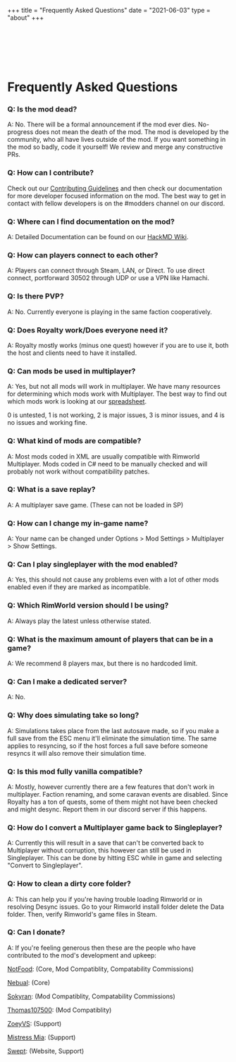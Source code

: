 +++
title = "Frequently Asked Questions"
date = "2021-06-03"
type = "about"
+++


&nbsp;

&nbsp;

&nbsp;

# Frequently Asked Questions

### Q: Is the mod dead?

A: No. There will be a formal announcement if the mod ever dies. No-progress does not mean the death of the mod. The mod is developed by the community, who all have lives outside of the mod. If you want something in the mod so badly, code it yourself! We review and merge any constructive PRs.

### Q: How can I contribute?

Check out our [Contributing Guidelines](https://github.com/rwmt/Multiplayer/blob/master/CONTRIBUTORS.md) and then check our documentation for more developer focused information on the mod. The best way to get in contact with fellow developers is on the #modders channel on our discord.

### Q: Where can I find documentation on the mod?

A: Detailed Documentation can be found on our [HackMD Wiki](https://hackmd.io/@rimworldmultiplayer/docs/).

### Q: How can players connect to each other?

A: Players can connect through Steam, LAN, or Direct. To use direct connect, portforward 30502 through UDP or use a VPN like Hamachi.

### Q: Is there PVP?

A: No. Currently everyone is playing in the same faction cooperatively.

### Q: Does Royalty work/Does everyone need it?

A: Royalty mostly works (minus one quest) however if you are to use it, both the host and clients need to have it installed.

### Q: Can mods be used in multiplayer?

A: Yes, but not all mods will work in multiplayer. We have many resources for determining which mods work with Multiplayer. The best way to find out which mods work is looking at our [spreadsheet](https://tinyurl.com/Multiplayer-Spreadsheet).

0 is untested, 1 is not working, 2 is major issues, 3 is minor issues, and 4 is no issues and working fine.

### Q: What kind of mods are compatible?

A: Most mods coded in XML are usually compatible with Rimworld Multiplayer. Mods coded in C# need to be manually
checked and will probably not work without compatibility patches.

### Q: What is a save replay?

A: A multiplayer save game. (These can not be loaded in SP)

### Q: How can I change my in-game name?

A: Your name can be changed under Options > Mod Settings > Multiplayer > Show Settings.

### Q: Can I play singleplayer with the mod enabled?

A: Yes, this should not cause any problems even with a lot of other mods enabled even if they are marked as incompatible.

### Q: Which RimWorld version should I be using?

A: Always play the latest unless otherwise stated.

### Q: What is the maximum amount of players that can be in a game?

A: We recommend 8 players max, but there is no hardcoded limit.

### Q: Can I make a dedicated server?

A: No.

### Q: Why does simulating take so long?

A: Simulations takes place from the last autosave made, so if you make a full save from the ESC menu it'll eliminate the simulation time. The same applies to resyncing, so if the host forces a full save before someone resyncs it will also remove their simulation time.

### Q: Is this mod fully vanilla compatible?

A: Mostly, however currently there are a few features that don't work in multiplayer. Faction renaming, and some caravan events are disabled. Since Royalty has a ton of quests, some of them might not have been checked and might desync. Report them in our
discord server if this happens.

### Q: How do I convert a Multiplayer game back to Singleplayer?

A: Currently this will result in a save that can't be converted back to Multiplayer without corruption, this however can still be used in Singleplayer. This can be done by hitting ESC while in game and selecting "Convert to Singleplayer".

### Q: How to clean a dirty core folder?

A: This can help you if you're having trouble loading Rimworld or in resolving Desync issues. Go to your Rimworld install folder delete the Data folder. Then, verify Rimworld's game files in Steam.

### Q: Can I donate?

A: If you're feeling generous then these are the people who have contributed to the mod's development and upkeep:

[NotFood](https://ko-fi.com/notfood): (Core, Mod Compatiblity, Compatability Commissions)

[Nebual](https://ko-fi.com/Nebual): (Core)

[Sokyran](https://ko-fi.com/sokyran): (Mod Compatiblity, Compatability Commissions)

[Thomas107500](https://ko-fi.com/thomas107500): (Mod Compatiblity)

[ZoeyVS](https://ko-fi.com/zoeyvs): (Support)

[Mistress Mia](https://ko-fi.com/miaamakiir): (Support)

[Swept](https://ko-fi.com/swept): (Website, Support)

&nbsp;

&nbsp;

&nbsp;
